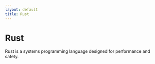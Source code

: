 ```yaml
---
layout: default
title: Rust
---
```


# Rust

Rust is a systems programming language designed for performance and safety.